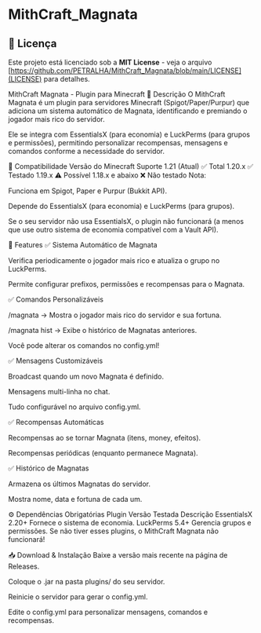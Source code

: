 # MithCraft_Magnata
## 📜 Licença

Este projeto está licenciado sob a **MIT License** - veja o arquivo [https://github.com/PETRALHA/MithCraft_Magnata/blob/main/LICENSE](LICENSE) para detalhes.

MithCraft Magnata - Plugin para Minecraft
📝 Descrição
O MithCraft Magnata é um plugin para servidores Minecraft (Spigot/Paper/Purpur) que adiciona um sistema automático de Magnata, identificando e premiando o jogador mais rico do servidor.

Ele se integra com EssentialsX (para economia) e LuckPerms (para grupos e permissões), permitindo personalizar recompensas, mensagens e comandos conforme a necessidade do servidor.

🔧 Compatibilidade
Versão do Minecraft	Suporte
1.21 (Atual)	✅ Total
1.20.x	✅ Testado
1.19.x	⚠️ Possível
1.18.x e abaixo	❌ Não testado
Nota:

Funciona em Spigot, Paper e Purpur (Bukkit API).

Depende do EssentialsX (para economia) e LuckPerms (para grupos).

Se o seu servidor não usa EssentialsX, o plugin não funcionará (a menos que use outro sistema de economia compatível com a Vault API).

🚀 Features
✅ Sistema Automático de Magnata

Verifica periodicamente o jogador mais rico e atualiza o grupo no LuckPerms.

Permite configurar prefixos, permissões e recompensas para o Magnata.

✅ Comandos Personalizáveis

/magnata → Mostra o jogador mais rico do servidor e sua fortuna.

/magnata hist → Exibe o histórico de Magnatas anteriores.

Você pode alterar os comandos no config.yml!

✅ Mensagens Customizáveis

Broadcast quando um novo Magnata é definido.

Mensagens multi-linha no chat.

Tudo configurável no arquivo config.yml.

✅ Recompensas Automáticas

Recompensas ao se tornar Magnata (itens, money, efeitos).

Recompensas periódicas (enquanto permanece Magnata).

✅ Histórico de Magnatas

Armazena os últimos Magnatas do servidor.

Mostra nome, data e fortuna de cada um.

⚙️ Dependências Obrigatórias
Plugin	Versão Testada	Descrição
EssentialsX	2.20+	Fornece o sistema de economia.
LuckPerms	5.4+	Gerencia grupos e permissões.
Se não tiver esses plugins, o MithCraft Magnata não funcionará!

📥 Download & Instalação
Baixe a versão mais recente na página de Releases.

Coloque o .jar na pasta plugins/ do seu servidor.

Reinicie o servidor para gerar o config.yml.

Edite o config.yml para personalizar mensagens, comandos e recompensas.